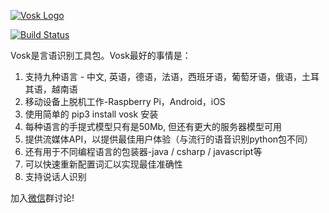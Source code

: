 [![Vosk Logo](https://alphacephei.com/img/logo_mini.png)](https://alphacephei.com)

[![Build Status](https://travis-ci.com/alphacep/vosk-api.svg?branch=master)](https://travis-ci.com/alphacep/vosk-api)

Vosk是言语识别工具包。Vosk最好的事情是：

  1. 支持九种语言 - 中文, 英语，德语，法语，西班牙语，葡萄牙语，俄语，土耳其语，越南语
  1. 移动设备上脱机工作-Raspberry Pi，Android，iOS
  1. 使用简单的 pip3 install vosk 安装
  1. 每种语言的手提式模型只有是50Mb, 但还有更大的服务器模型可用
  1. 提供流媒体API，以提供最佳用户体验（与流行的语音识别python包不同）
  1. 还有用于不同编程语言的包装器-java / csharp / javascript等
  1. 可以快速重新配置词汇以实现最佳准确性
  1. 支持说话人识别

加入[微信](https://alphacephei.com/img/wechat/wechat.jpg)群讨论!
